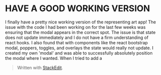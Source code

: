 
# HAVE A GOOD WORKING VERSION

I finally have a pretty nice working version of the representing art app! The issue with the code I had been working on for the last few weeks was ensuring that the modal appears in the correct spot. The issue is that state does not update immediately and I do not have a firm understanding of react hooks. I also found that with components like the react bootstrap modal, poppers, toggles, and overlays the state would really not update. I created my own 'modal' and was able to successfully absolutely position the modal where I wanted. When I tried to add a 
> Written with [StackEdit](https://stackedit.io/).
<!--stackedit_data:
eyJoaXN0b3J5IjpbMTg1NzE2OTc4NSwxMTQwNDMyMzAxXX0=
-->